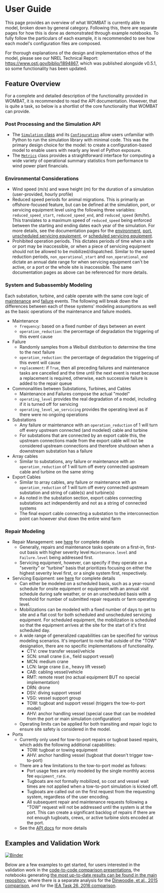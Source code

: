 
# User Guide

This page provides an overview of what WOMBAT is currently able to model, broken down by
general category. Following this, there are separate pages for how this is done as
demonstrated through example notebooks. To fully follow the particulars of each example,
it is recommended to see how each model's configuration files are composed.

For thorough explanations of the design and implementation ethos of the model, please
see our NREL Technical Report: https://www.osti.gov/biblio/1894867, which was published
alongside v0.5.1, so some functionality has been updated.

## Feature Overview

For a complete and detailed description of the functionality provided in WOMBAT, it is
recommended to read the API documentation. However, that is quite a task, so below is
a shortlist of the core functionality that WOMBAT can provide.

### Post Processing and the Simulation API

- The [`Simulation` class](simulation-api) and its
  [`Configuration`](simulation-api:config) allow users unfamiliar with
  Python to run the simulation library with minimal code. This was the primary design
  choice for the model: to create a configuration-based model to enable users with nearly
  any level of Python exposure.
- The [`Metrics`](simulation-api:metrics) class provides a straightforward interface for
  computing a wide variety of operational summary statistics from performance to wind
  power plant financials.

### Environmental Considerations

- Wind speed (m/s) and wave height (m) for the duration of a simulation (user-provided,
  hourly profile)
- Reduced speed periods for animal migrations. This is primarily an offshore-focused
  feature, but can be defined at the simulation, port, or servicing equipment level
  using the following three variables: `reduced_speed_start`, `reduced_speed_end`, and
  `reduced_speed` (km/hr). This translates to a maximum speed of `reduced_speed` being
  enforced between the starting and ending dates each year of the simulation. For more
  details, see the documentation pages for the
  [environment](core:environment), [port](core:port),
  [unscheduled servicing equipment](types:service-equipment:unscheduled), or
  [scheduled servicing equipment](types:service-equipment:scheduled).
- Prohibited operation periods. This dictates periods of time when a site or port may
  be inaccessible, or when a piece of servicing equipment should not be allowed to be
  mobilized/dispatched. Similar to the speed reduction periods, `non_operational_start`
  and `non_operational_end` dictate an annual date range for when servicing equipment
  can't be active, or a port or the whole site is inaccessible. The same documentation
  pages as above can be referenced for more details.

### System and Subassembly Modeling

Each substation, turbine, and cable operate with the same core logic of
[maintenance](types:maintenance:scheduled) and [failure](types:maintenance:unscheduled)
events. The following will break down the differences between each of these systems'
modeling assumptions as well as the basic operations of the maintenance and failure models.

- Maintenance
  - `frequency`: based on a fixed number of days between an event
  - `operation_reduction`: the percentage of degradation the triggering of this event
    cause
- Failure
  - Randomly samples from a Weibull distribution to determine the time to the next
    failure
  - `operation_reduction`: the percentage of degradation the triggering of this event
    will cause
  - `replacement`: if `True`, then all preceding failures and maintenance tasks are
    cancelled and the time until the next event is reset because a replacement is
    required, otherwise, each successive failure is added to the repair queue
- Commonalities between Substations, Turbines, and Cables
  - Maintenance and Failures compose the actual "model"
  - `operating_level` provides the real degradation of a model, including if it is turned
    off for servicing
  - `operating_level_wo_servicing` provides the operating level as if there were no
    ongoing operations
- Substations
  - Any failure or maintenance with an `operation_reduction` of 1 will turn off every
    upstream connected (and modeled) cable and turbine
  - For substations that are connected by an export cable this, the upstream connections
    made from the export cable will not be considered upstream connections and therefore
    shutdown when a downstream substation has a failure
- Array cables
  - Similar to substations, any failure or maintenance with an `operation_reduction` of
    1 will turn off every connected upstream cable and turbine on the same string
- Export Cables
  - Similar to array cables, any failure or maintenance with an `operation_reduction` of
    1 will turn off every connected upstream substation and string of cable(s) and
    turbine(s)
  - As noted in the substation section, export cables connecting substations act
    independently and not as a string of connected systems
  - The final export cable connecting a substation to the interconnection point can
    however shut down the entire wind farm

### Repair Modeling

- Repair Management: see [here](core:repair-manager) for complete details
  - Generally, repairs and maintenance tasks operate on a first-in, first-out basis with
    higher severity level `Maintenance.level` and `Failure.level` being addressed first.
  - Servicing equipment, however, can specify if they operate on a "severity" or "turbine"
    basis that prioritizes focusing on either the highest severity level first, or
    a single system first, respectively.
- Servicing Equipment: see [here](core:service-equipment) for complete details
  - Can either be modeled on a scheduled basis, such as a year-round schedule for onsite
    equipment or equipment with an annual visit schedule during safe weather, or on
    an unscheduled basis with a threshold for number of submitted repair requests or
    farm operating level.
  - Mobilizations can be modeled with a fixed number of days to get to site and a flat
    cost for both scheduled and unscheduled servicing equipment. For scheduled equipment,
    the mobilization is scheduled so that the equipment arrives at the site for the
    start of it's first scheduled day.
  - A wide range of generalized capabilities can be specified for various modeling
    scenarios. It's important to note that outside of the "TOW" designation, there are
    no specific implementations of functionality.
    - CTV: crew transfer vessel/vehicle
    - SCN: small crane (i.e., field support vessel)
    - MCN: medium crane
    - LCN: large crane (i.e., heavy lift vessel)
    - CAB: cabling vessel/vehicle
    - RMT: remote reset (no actual equipment BUT no special implementation)
    - DRN: drone
    - DSV: diving support vessel
    - VSG: vessel support group
    - TOW: tugboat and support vessel (triggers the tow-to-port model)
    - AHV: anchor handling vessel (special case that can be modeled from the port or
      main simulation configuration)
  - Operating limits can be applied for both transiting and repair logic to ensure site
    safety is considered in the model.
- Ports
  - Currently only used for tow-to-port repairs or tugboat based repairs, which adds the
    following additional capabilities:
    - TOW: tugboat or towing equipment
    - AHV: anchor handling vessel (tugboat that doesn't trigger tow-to-port)
  - There are a few limitations to the tow-to-port model as follows:
    - Port usage fees are only modeled by the single monthly access fee `equipment_rate`.
    - Tugboats are not formally mobilized, so cost and vessel wait times are not
      applied when a tow-to-port simulation is kicked off.
    - Tugboats are called out on the first request from the requesting system,
      regardless of the user encoding.
    - All subsequent repair and maintenance requests following a "TOW" request will not
      be addressed until the system is at the port. This can create a significant
      backlog of repairs if there are not enough tugboats, crews, or active turbine
      slots encoded at the port.
  - See the [API docs](core:port) for more details

## Examples and Validation Work

[![Binder](https://mybinder.org/badge_logo.svg)](https://mybinder.org/v2/gh/WISDEM/WOMBAT/main?filepath=examples)

Below are a few examples to get started, for users interested in the validation work in
the [code-to-code comparison presentations](presentations:code-comparison),
the notebooks generating [the most up-to-date results can be found in the main repository](https://github.com/WISDEM/WOMBAT/examples/), where there is a separate analysis
for the
[Dinwoodie, et al., 2015 comparison](https://github.com/WISDEM/WOMBAT/blob/main/examples/dinwoodie_validation.ipynb),
and for the [IEA Task 26, 2016 comparison](https://github.com/WISDEM/blob/main/WOMBAT/examples/iea_26_validation.ipynb).
